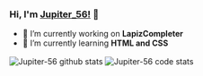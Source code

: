### Hi, I'm [Jupiter_56!](https://github.com/Jupiter-56) 👋


- 🔭 I’m currently working on **LapizCompleter**
- 🌱 I’m currently learning **HTML and CSS**



<img align="center" src="https://github-readme-stats.anuraghazra1.vercel.app/api?username=Jupiter-56&show_icons=true&include_all_commits=true&theme=nord" alt="Jupiter-56 github stats" />

<img align="center" src="https://github-readme-stats.anuraghazra1.vercel.app/api/top-langs/?username=Jupiter-56&layout=compact&theme=nord" alt="Jupiter-56 code stats" />
